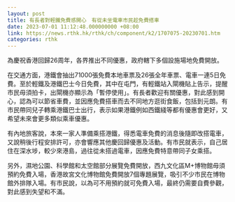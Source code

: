 ```yaml
---
layout: post
title: 有長者對輕鐵免費感開心　有從未坐電車市民趁免費搭車
date: 2023-07-01 11:12:48.000000000 +08:00
link: https://news.rthk.hk/rthk/ch/component/k2/1707075-20230701.htm
categories: rthk
---
```


為慶祝香港回歸26周年，各界推出不同優惠，政府轄下多個設施場地免費開放。

在交通方面，港鐵會抽出71000張免費本地車票及26張全年車票、電車一連5日免費。至於輕鐵及港鐵巴士今日免費，其中在屯門，有輕鐵站入閘機貼上告示，提醒市民毋須拍卡，出閘機亦顯示為「暫停使用」。有長者歡迎有關優惠，對此感到開心，認為可以節省車費，並因應免費搭車而去不同地方逛街食飯，包括到元朗。有市民帶同兒子轉乘港鐵巴士出行，表示如果港鐵例如西鐵綫等都有優惠會更好，又希望未來會更多類似乘車優惠。

有內地旅客說，本來一家人準備乘搭港鐵，得悉電車免費的消息後隨即改搭電車，又說稍後行程安排許可，亦會響應其他慶回歸優惠及活動。有市民就表示，自己居住在深水埗，較少來港島，過往從未搭過電車，因應免費特意帶同子女乘搭。

另外，濕地公園、科學館和太空館部分展覽免費開放，西九文化區M+博物館毋須預約免費入場，香港故宮文化博物館免費開放7個專題展覽，吸引不少市民在博物館外排隊入場。有市民說，以為可不用預約就可免費入場，最終仍需要自費參觀，對此感到失望和不滿。
